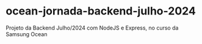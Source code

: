# ocean-jornada-backend-julho-2024
Projeto da Backend Julho/2024 com NodeJS e Express, no curso da Samsung Ocean

